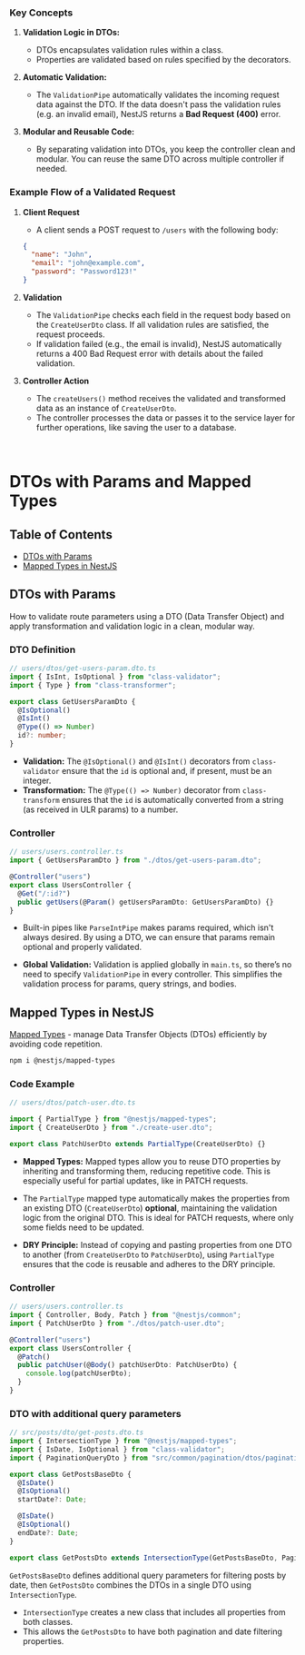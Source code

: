 ### Key Concepts

1. **Validation Logic in DTOs:**

   - DTOs encapsulates validation rules within a class.
   - Properties are validated based on rules specified by the decorators.

2. **Automatic Validation:**

   - The `ValidationPipe` automatically validates the incoming request data against the DTO. If the data doesn't pass the validation rules (e.g. an invalid email), NestJS returns a **Bad Request (400)** error.

3. **Modular and Reusable Code:**

   - By separating validation into DTOs, you keep the controller clean and modular. You can reuse the same DTO across multiple controller if needed.

### Example Flow of a Validated Request

1. **Client Request**

   - A client sends a POST request to `/users` with the following body:

   ```json
   {
     "name": "John",
     "email": "john@example.com",
     "password": "Password123!"
   }
   ```

2. **Validation**

   - The `ValidationPipe` checks each field in the request body based on the `CreateUserDto` class. If all validation rules are satisfied, the request proceeds.
   - If validation failed (e.g., the email is invalid), NestJS automatically returns a 400 Bad Request error with details about the failed validation.

3. **Controller Action**

   - The `createUsers()` method receives the validated and transformed data as an instance of `CreateUserDto`.
   - The controller processes the data or passes it to the service layer for further operations, like saving the user to a database.

<br>

# DTOs with Params and Mapped Types

## Table of Contents

- [DTOs with Params](#dtos-with-params)
- [Mapped Types in NestJS](#mapped-types-in-nestjs)

## DTOs with Params

How to validate route parameters using a DTO (Data Transfer Object) and apply transformation and validation logic in a clean, modular way.

### DTO Definition

```ts
// users/dtos/get-users-param.dto.ts
import { IsInt, IsOptional } from "class-validator";
import { Type } from "class-transformer";

export class GetUsersParamDto {
  @IsOptional()
  @IsInt()
  @Type(() => Number)
  id?: number;
}
```

- **Validation:** The `@IsOptional()` and `@IsInt()` decorators from `class-validator` ensure that the `id` is optional and, if present, must be an integer.
- **Transformation:** The `@Type(() => Number)` decorator from `class-transform` ensures that the `id` is automatically converted from a string (as received in ULR params) to a number.

### Controller

```ts
// users/users.controller.ts
import { GetUsersParamDto } from "./dtos/get-users-param.dto";

@Controller("users")
export class UsersController {
  @Get("/:id?")
  public getUsers(@Param() getUsersParamDto: GetUsersParamDto) {}
}
```

- Built-in pipes like `ParseIntPipe` makes params required, which isn't always desired. By using a DTO, we can ensure that params remain optional and properly validated.

- **Global Validation:** Validation is applied globally in `main.ts`, so there’s no need to specify `ValidationPipe` in every controller. This simplifies the validation process for params, query strings, and bodies.

## Mapped Types in NestJS

[Mapped Types](https://docs.nestjs.com/openapi/mapped-types) - manage Data Transfer Objects (DTOs) efficiently by avoiding code repetition.

```bash
npm i @nestjs/mapped-types
```

### Code Example

```ts
// users/dtos/patch-user.dto.ts

import { PartialType } from "@nestjs/mapped-types";
import { CreateUserDto } from "./create-user.dto";

export class PatchUserDto extends PartialType(CreateUserDto) {}
```

- **Mapped Types:** Mapped types allow you to reuse DTO properties by inheriting and transforming them, reducing repetitive code. This is especially useful for partial updates, like in PATCH requests.

- The `PartialType` mapped type automatically makes the properties from an existing DTO (`CreateUserDto`) **optional**, maintaining the validation logic from the original DTO. This is ideal for PATCH requests, where only some fields need to be updated.

- **DRY Principle:** Instead of copying and pasting properties from one DTO to another (from `CreateUserDto` to `PatchUserDto`), using `PartialType` ensures that the code is reusable and adheres to the DRY principle.

### Controller

```ts
// users/users.controller.ts
import { Controller, Body, Patch } from "@nestjs/common";
import { PatchUserDto } from "./dtos/patch-user.dto";

@Controller("users")
export class UsersController {
  @Patch()
  public patchUser(@Body() patchUserDto: PatchUserDto) {
    console.log(patchUserDto);
  }
}
```

### DTO with additional query parameters

```ts
// src/posts/dto/get-posts.dto.ts
import { IntersectionType } from "@nestjs/mapped-types";
import { IsDate, IsOptional } from "class-validator";
import { PaginationQueryDto } from "src/common/pagination/dtos/pagination-query.dto";

export class GetPostsBaseDto {
  @IsDate()
  @IsOptional()
  startDate?: Date;

  @IsDate()
  @IsOptional()
  endDate?: Date;
}

export class GetPostsDto extends IntersectionType(GetPostsBaseDto, PaginationQueryDto) {}
```

`GetPostsBaseDto` defines additional query parameters for filtering posts by date, then `GetPostsDto` combines the DTOs in a single DTO using `IntersectionType`.

- `IntersectionType` creates a new class that includes all properties from both classes.
- This allows the `GetPostsDto` to have both pagination and date filtering properties.
